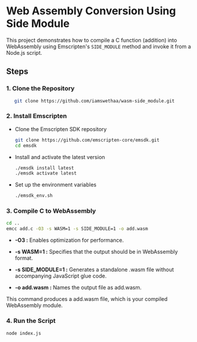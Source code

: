# Web Assembly Conversion Using Side Module

This project demonstrates how to compile a C function (addition) into WebAssembly using Emscripten's `SIDE_MODULE` method and invoke it from a Node.js script.

## Steps

### 1. **Clone the Repository**

  ```bash
     git clone https://github.com/iamswethaa/wasm-side_module.git
  ```

### 2. **Install Emscripten**
   
  - Clone the Emscripten SDK repository
    
     ```bash
     git clone https://github.com/emscripten-core/emsdk.git
     cd emsdk
     ```

  - Install and activate the latest version
    
    ```bash
    ./emsdk install latest
    ./emsdk activate latest
    ```

  - Set up the environment variables
    
    ```bash
    ./emsdk_env.sh
    ```
    
### 3. **Compile C to WebAssembly**
   
   ```bash
   cd ..
   emcc add.c -O3 -s WASM=1 -s SIDE_MODULE=1 -o add.wasm
   ``` 
  
  - **-O3 :** Enables optimization for performance.
          
  - **-s WASM=1 :** Specifies that the output should be in WebAssembly format.
          
  - **-s SIDE_MODULE=1 :** Generates a standalone .wasm file without accompanying JavaScript glue code.
          
  - **-o add.wasm :** Names the output file as add.wasm.
          
  This command produces a add.wasm file, which is your compiled WebAssembly module.

### 4. **Run the Script**
   
   ```bash
   node index.js
   ```
